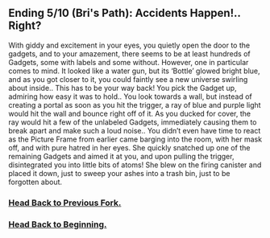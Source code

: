  ## Ending 5/10 (Bri's Path): Accidents Happen!.. Right?

With giddy and excitement in your eyes, you quietly open the door to the gadgets, and to your amazement, there seems to be at least hundreds of Gadgets, some with labels and some without. However, one in particular comes to mind. It looked like a water gun, but its ‘Bottle’ glowed bright blue, and as you got closer to it, you could faintly see a new universe swirling about inside.. This has to be your way back! You pick the Gadget up, admiring how easy it was to hold.. You look towards a wall, but instead of creating a portal as soon as you hit the trigger, a ray of blue and purple light would hit the wall and bounce right off of it. As you ducked for cover, the ray would hit a few of the unlabeled Gadgets, immediately causing them to break apart and make such a loud noise.. You didn’t even have time to react as the Picture Frame from earlier came barging into the room, with her mask off, and with pure hatred in her eyes. She quickly snatched up one of the remaining Gadgets and aimed it at you, and upon pulling the trigger, disintegrated you into little bits of atoms! She blew on the firing canister and placed it down, just to sweep your ashes into a trash bin, just to be forgotten about.

### [Head Back to Previous Fork.](makeshift-workshop.md)
### [Head Back to Beginning.](../../README.md)
